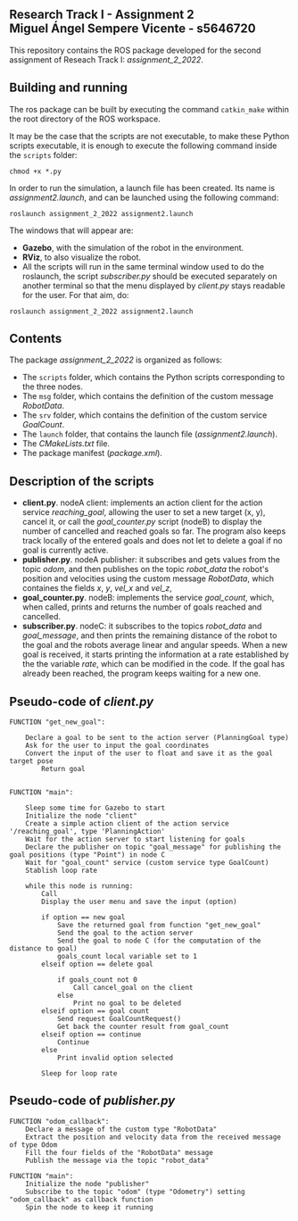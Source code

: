 Research Track I - Assignment 2  
Miguel Ángel Sempere Vicente - s5646720 
----------------------

This repository contains the ROS package developed for the second assignment of Reseach Track I: *assignment_2_2022*.


## Building and running
The ros package can be built by executing the command `catkin_make` within the root directory of the ROS workspace.

It may be the case that the scripts are not executable, to make these Python scripts executable, it is enough to execute the following command inside the `scripts` folder:
```console
chmod +x *.py
```

In order to run the simulation, a launch file has been created. Its name is *assignment2.launch*, and can be launched using the following command:
```console
roslaunch assignment_2_2022 assignment2.launch
```

The windows that will appear are:
- **Gazebo**, with the simulation of the robot in the environment.
- **RViz**, to also visualize the robot.
- All the scripts will run in the same terminal window used to do the roslaunch, the script *subscriber.py* should be executed separately on another terminal so that the menu displayed by *client.py* stays readable for the user. For that aim, do:
```console
roslaunch assignment_2_2022 assignment2.launch
```

## Contents
The package *assignment_2_2022* is organized as follows:
- The `scripts` folder, which contains the Python scripts corresponding to the three nodes.
- The `msg` folder, which contains the definition of the custom message *RobotData*.
- The `srv` folder, which contains the definition of the custom service *GoalCount*.
- The `launch` folder, that contains the launch file (*assignment2.launch*).
- The *CMakeLists.txt* file.
- The package manifest (*package.xml*).


## Description of the scripts
- **client.py**. nodeA client:  implements an action client for the action service *reaching_goal*, allowing the user to set a new target (x, y), cancel it, or call the *goal_counter.py* script (nodeB) to display the number of cancelled and reached goals so far. The program also keeps track locally of the entered  goals and does not let to delete a goal if no goal is currently active.
- **publisher.py**. nodeA publisher: it subscribes and gets values from the topic *odom*, and then publishes on the topic *robot_data* the robot's position and velocities using the custom message *RobotData*, which containes the fields *x*, *y*, *vel_x* and *vel_z*, 
- **goal_counter.py**. nodeB: implements the service *goal_count*, which, when called, prints and returns the number of goals reached and cancelled.
- **subscriber.py**. nodeC: it subscribes to the topics *robot_data* and *goal_message*, and then prints the remaining distance of the robot to the goal and the robots average linear and angular speeds.  When a new goal is received, it starts printing the information at a rate established by the the variable *rate*, which can be modified in the code. If the goal has already been reached, the program keeps waiting for a new one.

## Pseudo-code of *client.py*
```console
FUNCTION "get_new_goal":
	
	Declare a goal to be sent to the action server (PlanningGoal type)
	Ask for the user to input the goal coordinates
	Convert the input of the user to float and save it as the goal target pose
    	Return goal
	

FUNCTION "main":

	Sleep some time for Gazebo to start
	Initialize the node "client"	
	Create a simple action client of the action service '/reaching_goal', type 'PlanningAction'
	Wait for the action server to start listening for goals	
	Declare the publisher on topic "goal_message" for publishing the goal positions (type "Point") in node C
	Wait for "goal_count" service (custom service type GoalCount)
	Stablish loop rate

	while this node is running:
		Call 
		Display the user menu and save the input (option)

		if option == new goal
			Save the returned goal from function "get_new_goal"
			Send the goal to the action server
			Send the goal to node C (for the computation of the distance to goal)
			goals_count local variable set to 1
		elseif option == delete goal
			
			if goals_count not 0
				Call cancel_goal on the client		
			else
				Print no goal to be deleted
		elseif option == goal count
			Send request GoalCountRequest()
			Get back the counter result from goal_count
		elseif option == continue
			Continue
		else
			Print invalid option selected

		Sleep for loop rate

```
## Pseudo-code of *publisher.py*

```console
FUNCTION "odom_callback":
	Declare a message of the custom type "RobotData"
	Extract the position and velocity data from the received message of type Odom
	Fill the four fields of the "RobotData" message
	Publish the message via the topic "robot_data"

FUNCTION "main":
	Initialize the node "publisher"
	Subscribe to the topic "odom" (type "Odometry") setting "odom_callback" as callback function
	Spin the node to keep it running
```
